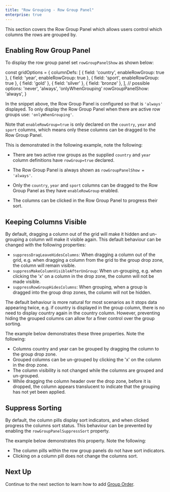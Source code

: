 ```yaml
---
title: "Row Grouping - Row Group Panel"
enterprise: true
---
```

This section covers the Row Group Panel which allows users control which columns the rows are grouped by.   

## Enabling Row Group Panel

To display the row group panel set `rowGroupPanelShow` as shown below:

<snippet spaceBetweenProperties="true">
const gridOptions = { 
    columnDefs: [
        { field: 'country', enableRowGroup: true },
        { field: 'year', enableRowGroup: true }, 
        { field: 'sport', enableRowGroup: true },
        { field: 'gold' },
        { field: 'silver' },
        { field: 'bronze' },
    ],
    // possible options: 'never', 'always', 'onlyWhenGrouping'
    rowGroupPanelShow: 'always',
}
</snippet>

In the snippet above, the Row Group Panel is configured so that is `'always'` displayed. To only display the Row Group
Panel when there are active row groups use: `'onlyWhenGrouping'`.

Note that `enableRowGroup=true` is only declared on the `country`, `year` and `sport` columns, which means only
these columns can be dragged to the Row Group Panel.

This is demonstrated in the following example, note the following:

- There are two active row groups as the supplied `country` and `year` column definitions have `rowGroup=true` declared.

- The Row Group Panel is always shown as `rowGroupPanelShow = 'always'`.

- Only the `country`, `year` and `sport` columns can be dragged to the Row Group Panel as they have `enableRowGroup` enabled.

- The columns can be clicked in the Row Group Panel to progress their sort.

<grid-example title='Enabling Row Group Panel' name='row-group-panel' type='generated' options='{ "enterprise": true, "exampleHeight": 540, "modules": ["clientside", "rowgrouping"] }'></grid-example>

## Keeping Columns Visible

By default, dragging a column out of the grid will make it hidden and un-grouping a column will make it visible again. 
This default behaviour can be changed with the following properties:

- `suppressDragLeaveHidesColumns`: When dragging a column out of the grid, e.g. when dragging a column from the grid to the group drop zone, the column will remain visible.
- `suppressMakeColumnVisibleAfterUnGroup`: When un-grouping, e.g. when clicking the 'x' on a column in the drop zone, the column will not be made visible.
- `suppressRowGroupHidesColumns`: When grouping, when a group is dragged into the group drop zones, the column will not be hidden.

The default behaviour is more natural for most scenarios as it stops data appearing twice, e.g. if country is displayed in the group column,
there is no need to display country again in the country column. However, preventing hiding the grouped columns can allow for a finer control over the group sorting.

The example below demonstrates these three properties. Note the following:

- Columns country and year can be grouped by dragging the column to the group drop zone.
- Grouped columns can be un-grouped by clicking the 'x' on the column in the drop zone.
- The column visibility is not changed while the columns are grouped and un-grouped.
- While dragging the column header over the drop zone, before it is dropped, the column appears translucent to indicate that the grouping has not yet been applied.

<grid-example title='Keep Columns Visible' name='keep-columns-visible' type='generated' options='{ "enterprise": true, "exampleHeight": 515, "modules": ["clientside", "rowgrouping"] }'></grid-example>

## Suppress Sorting

By default, the column pills display sort indicators, and when clicked progress the columns sort status. This behaviour can be prevented by enabling the `rowGroupPanelSuppressSort` property.

The example below demonstrates this property. Note the following:

- The column pills within the row group panels do not have sort indicators.
- Clicking on a column pill does not change the columns sort.

<grid-example title='Prevent Panel Sorting' name='prevent-panel-sorting' type='generated' options='{ "enterprise": true, "exampleHeight": 515, "modules": ["clientside", "rowgrouping"] }'></grid-example>

## Next Up

Continue to the next section to learn how to add [Group Order](../grouping-group-order/).